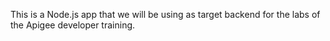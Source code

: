 This is a Node.js app that we will be using as target backend for the labs of the Apigee developer training. 

